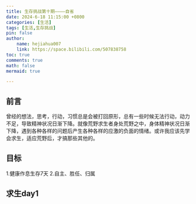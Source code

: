 ```yaml
---
title: 生存挑战第十期————自省
date: 2024-6-18 11:15:00 +0800
categories: [生活]
tags: [生活,生存挑战]
pin: false
author: 
    name: hejiahua007
    link: https://space.bilibili.com/507838758
toc: true
comments: true
math: false
mermaid: true

---
```


## 前言

曾经的想法，思考，行动，习惯总是会被打回原形，总有一些时候无法行动，动力不足，导致精神状况日渐下降。就像荒野求生者身处荒野之中，身体精神状况日渐下降，遇到各种各样的问题后产生各种各样的应激的负面的情绪。或许我应该先学会求生，适应荒野后，才搞那些其他的。

## 目标

1.健康作息生存7天
2.自主、胜任、归属

## 求生day1




